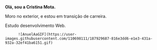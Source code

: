 <p><strong>Olá, sou a Cristina Mota.</strong><p/>
<p>Moro no exterior, e estou em transição de carreira.</p>
<p>Estudo desenvolvimento Web.</p>

          
          ![AnuelAaGIF](https://user-images.githubusercontent.com/110698111/187929687-816e3dd6-e1e3-431a-932a-32ef41ba6151.gif)

